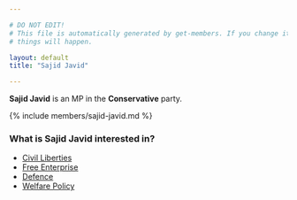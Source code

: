 ```yaml
---

# DO NOT EDIT!
# This file is automatically generated by get-members. If you change it, bad
# things will happen.

layout: default
title: "Sajid Javid"

---
```


**Sajid Javid** is an MP in the **Conservative** party.

{% include members/sajid-javid.md %}

### What is Sajid Javid interested in?


* [Civil Liberties](/interests/civil-liberties.html)
* [Free Enterprise](/interests/free-enterprise.html)
* [Defence](/interests/defence.html)
* [Welfare Policy](/interests/welfare-policy.html)

